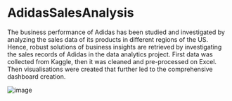 # AdidasSalesAnalysis
The business performance of Adidas has been studied and investigated by analyzing the sales data of its products in different regions of the US. Hence, robust solutions of business insights are retrieved by investigating the sales records of Adidas in the data analytics project. First data was collected from Kaggle, then it was cleaned and pre-processed on Excel. Then visualisations were created that further led to the comprehensive dashboard creation.

![image](https://github.com/archita1719/AdidasSalesAnalysis/assets/168996212/25ec90f0-c81f-43c4-b97a-19ed5dc45d2c)
